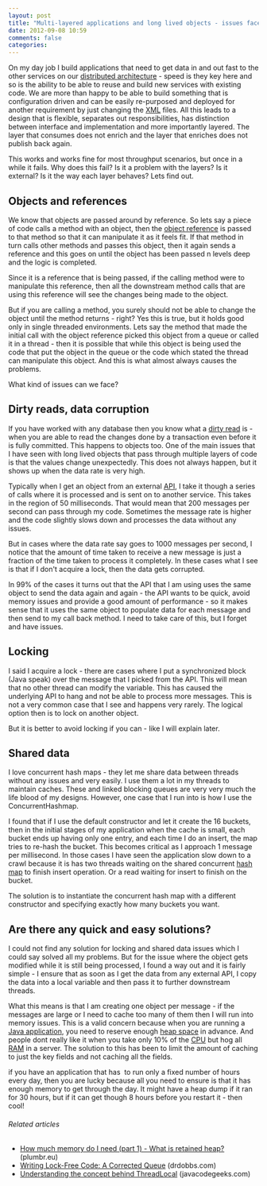 ```yaml
---
layout: post
title: "Multi-layered applications and long lived objects - issues faced"
date: 2012-09-08 10:59
comments: false
categories:
---
```


On my day job I build applications that need to get data in and out fast to the other services on our <a  title="Distributed computing" href="http://en.wikipedia.org/wiki/Distributed_computing" rel="wikipedia" target="_blank">distributed architecture</a> - speed is they key here and so is the ability to be able to reuse and build new services with existing code. We are more than happy to be able to build something that is configuration driven and can be easily re-purposed and deployed for another requirement by just changing the <a  title="XML" href="http://en.wikipedia.org/wiki/XML" rel="wikipedia" target="_blank">XML</a> files. All this leads to a design that is flexible, separates out responsibilities, has distinction between interface and implementation and more importantly layered. The layer that consumes does not enrich and the layer that enriches does not publish back again.

This works and works fine for most throughput scenarios, but once in a while it fails. Why does this fail? Is it a problem with the layers? Is it external? Is it the way each layer behaves? Lets find out.

<!--more-->
<h2>Objects and references</h2>
We know that objects are passed around by reference. So lets say a piece of code calls a method with an object, then the <a  title="Object (computer science)" href="http://en.wikipedia.org/wiki/Object_%28computer_science%29" rel="wikipedia" target="_blank">object reference</a> is passed to that method so that it can manipulate it as it feels fit. If that method in turn calls other methods and passes this object, then it again sends a reference and this goes on until the object has been passed n levels deep and the logic is completed.

Since it is a reference that is being passed, if the calling method were to manipulate this reference, then all the downstream method calls that are using this reference will see the changes being made to the object.

But if you are calling a method, you surely should not be able to change the object until the method returns - right? Yes this is true, but it holds good only in single threaded environments. Lets say the method that made the initial call with the object reference picked this object from a queue or called it in a thread - then it is possible that while this object is being used the code that put the object in the queue or the code which stated the thread can manipulate this object. And this is what almost always causes the problems.

What kind of issues can we face?
<h2>Dirty reads, data corruption</h2>
If you have worked with any database then you know what a <a  title="Write–read conflict" href="http://en.wikipedia.org/wiki/Write%E2%80%93read_conflict" rel="wikipedia" target="_blank">dirty read</a> is - when you are able to read the changes done by a transaction even before it is fully committed. This happens to objects too. One of the main issues that I have seen with long lived objects that pass through multiple layers of code is that the values change unexpectedly. This does not always happen, but it shows up when the data rate is very high.

Typically when I get an object from an external <a  title="Application programming interface" href="http://en.wikipedia.org/wiki/Application_programming_interface" rel="wikipedia" target="_blank">API</a>, I take it though a series of calls where it is processed and is sent on to another service. This takes in the region of 50 milliseconds. That would mean that 200 messages per second can pass through my code. Sometimes the message rate is higher and the code slightly slows down and processes the data without any issues.

But in cases where the data rate say goes to 1000 messages per second, I notice that the amount of time taken to receive a new message is just a fraction of the time taken to process it completely. In these cases what I see is that if I don't acquire a lock, then the data gets corrupted.

In 99% of the cases it turns out that the API that I am using uses the same object to send the data again and again - the API wants to be quick, avoid memory issues and provide a good amount of performance - so it makes sense that it uses the same object to populate data for each message and then send to my call back method. I need to take care of this, but I forget and have issues.
<h2>Locking</h2>
I said I acquire a lock - there are cases where I put a synchronized block (Java speak) over the message that I picked from the API. This will mean that no other thread can modify the variable. This has caused the underlying API to hang and not be able to process more messages. This is not a very common case that I see and happens very rarely. The logical option then is to lock on another object.

But it is better to avoid locking if you can - like I will explain later.
<h2>Shared data</h2>
I love concurrent hash maps - they let me share data between threads without any issues and very easily. I use them a lot in my threads to maintain caches. These and linked blocking queues are very very much the life blood of my designs. However, one case that I run into is how I use the ConcurrentHashmap.

I found that if I use the default constructor and let it create the 16 buckets, then in the initial stages of my application when the cache is small, each bucket ends up having only one entry, and each time I do an insert, the map tries to re-hash the bucket. This becomes critical as I approach 1 message per millisecond. In those cases I have seen the application slow down to a crawl because it is has two threads waiting on the shared concurrent <a  title="Hash table" href="http://en.wikipedia.org/wiki/Hash_table" rel="wikipedia" target="_blank">hash map</a> to finish insert operation. Or a read waiting for insert to finish on the bucket.

The solution is to instantiate the concurrent hash map with a different constructor and specifying exactly how many buckets you want.
<h2>Are there any quick and easy solutions?</h2>
I could not find any solution for locking and shared data issues which I could say solved all my problems. But for the issue where the object gets modified while it is still being processed, I found a way out and it is fairly simple - I ensure that as soon as I get the data from any external API, I copy the data into a local variable and then pass it to further downstream threads.

What this means is that I am creating one object per message - if the messages are large or I need to cache too many of them then I will run into memory issues. This is a valid concern because when you are running a <a  title="Java (software platform)" href="http://www.java.com" rel="homepage" target="_blank">Java application</a>, you need to reserve enough <a  title="Dynamic memory allocation" href="http://en.wikipedia.org/wiki/Dynamic_memory_allocation" rel="wikipedia" target="_blank">heap space</a> in advance. And people dont really like it when you take only 10% of the <a  title="Central processing unit" href="http://en.wikipedia.org/wiki/Central_processing_unit" rel="wikipedia" target="_blank">CPU</a> but hog all <a  title="Random-access memory" href="http://en.wikipedia.org/wiki/Random-access_memory" rel="wikipedia" target="_blank">RAM</a> in a server. The solution to this has been to limit the amount of caching to just the key fields and not caching all the fields.

if you have an application that has  to run only a fixed number of hours every day, then you are lucky because all you need to ensure is that it has enough memory to get through the day. It might have a heap dump if it ran for 30 hours, but if it can get though 8 hours before you restart it - then cool!
<h6 class="zemanta-related-title" style="font-size:1em;">Related articles</h6>
<ul class="zemanta-article-ul">
	<li class="zemanta-article-ul-li"><a href="http://plumbr.eu/blog/how-much-memory-what-is-retained-heap" target="_blank">How much memory do I need (part 1) - What is retained heap?</a> (plumbr.eu)</li>
	<li class="zemanta-article-ul-li"><a href="http://www.drdobbs.com/article/print?articleId=210604448&amp;siteSectionName=parallel" target="_blank">Writing Lock-Free Code: A Corrected Queue</a> (drdobbs.com)</li>
	<li class="zemanta-article-ul-li"><a href="http://www.javacodegeeks.com/2012/07/understanding-concept-behind.html" target="_blank">Understanding the concept behind ThreadLocal</a> (javacodegeeks.com)</li>
</ul>